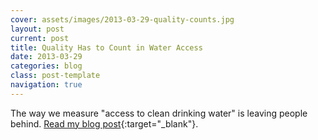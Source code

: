 ```yaml
---
cover: assets/images/2013-03-29-quality-counts.jpg
layout: post
current: post
title: Quality Has to Count in Water Access
date: 2013-03-29
categories: blog
class: post-template
navigation: true
---
```


The way we measure "access to clean drinking water" is leaving people behind.
[Read my blog post](https://jdossgollin.github.io/blog]){:target="_blank"}.
